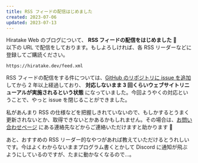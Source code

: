 ```yaml
---
title: RSS フィードの配信はじめました
created: 2023-07-06
updated: 2023-07-13
---
```


Hiratake Web のブログについて、 **RSS フィードの配信をはじめました** 📡  
以下の URL で配信をしております。もしよろしければ、各 RSS リーダーなどに登録してご購読ください。

```
https://hiratake.dev/feed.xml
```

RSS フィードの配信をする件については、[GitHub のリポジトリに issue を追加](https://github.com/Hiratake/hiratake-web/issues/68) してから 2 年以上経過しており、 **対応しないまま 3 回くらいウェブサイトリニューアルが実施されるという状態** になっていました。今回ようやくの対応ということで、やっと issue を閉じることができました。

私があんまり RSS の仕様などを把握しきれていないので、もしかするとうまく更新されないとか、取得できないとかあるかもしれません。その場合は、[お問い合わせページ](/contact/) にある連絡先などからご連絡いただけますと助かります 🙏

あと、おすすめの RSS リーダー的なやつがあれば教えていただけるとうれしいです。今はよくわからないままプログラム書くとかして Discord に通知が飛ぶようにしているのですが、たまに動かなくなるので…。
